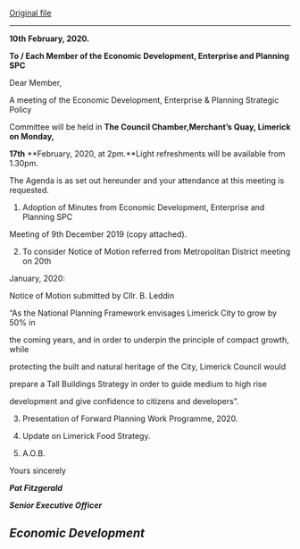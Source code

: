 [Original file](https://www.limerick.ie/sites/default/files/media/documents/2020-02/agenda-of-spc-mtg-17th-feb-2020.pdf)

---
**10th** **February, 2020.**

**To / Each Member of the Economic Development, Enterprise and Planning SPC**

Dear Member,

A meeting of the Economic Development, Enterprise & Planning Strategic Policy

Committee will be held in **The Council Chamber,Merchant’s Quay, Limerick on Monday,**

**17th** **February, 2020, at 2pm.**Light refreshments will be available from 1.30pm.

The Agenda is as set out hereunder and your attendance at this meeting is requested.

1. Adoption of Minutes from Economic Development, Enterprise and Planning SPC

Meeting of 9th December 2019 (copy attached).

2. To consider Notice of Motion referred from Metropolitan District meeting on 20th

January, 2020:

Notice of Motion submitted by Cllr. B. Leddin

“As the National Planning Framework envisages Limerick City to grow by 50% in

the coming years, and in order to underpin the principle of compact growth, while

protecting the built and natural heritage of the City, Limerick Council would

prepare a Tall Buildings Strategy in order to guide medium to high rise

development and give confidence to citizens and developers”.

3. Presentation of Forward Planning Work Programme, 2020.

4. Update on Limerick Food Strategy.

5. A.O.B.

Yours sincerely

***Pat Fitzgerald***

***Senior Executive Officer***

***Economic Development***
---
